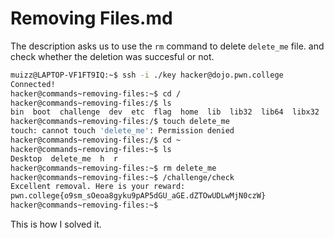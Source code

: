 # Removing Files.md

The description asks us to use the `rm` command to delete `delete_me` file.
and check whether the deletion was succesful or not.

```bash
muizz@LAPTOP-VF1FT9IQ:~$ ssh -i ./key hacker@dojo.pwn.college
Connected!
hacker@commands~removing-files:~$ cd /
hacker@commands~removing-files:/$ ls
bin  boot  challenge  dev  etc  flag  home  lib  lib32  lib64  libx32  media  mnt  nix  opt  proc  root  run  sbin  srv  sys  tmp  usr  var
hacker@commands~removing-files:/$ touch delete_me
touch: cannot touch 'delete_me': Permission denied
hacker@commands~removing-files:/$ cd ~
hacker@commands~removing-files:~$ ls
Desktop  delete_me  h  r
hacker@commands~removing-files:~$ rm delete_me
hacker@commands~removing-files:~$ /challenge/check
Excellent removal. Here is your reward:
pwn.college{o9sm_sOeoa8gyku9pAP5dGU_aGE.dZTOwUDLwMjN0czW}
hacker@commands~removing-files:~$
```

This is how I solved it.
